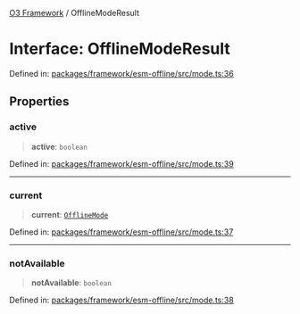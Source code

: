 [O3 Framework](../API.md) / OfflineModeResult

# Interface: OfflineModeResult

Defined in: [packages/framework/esm-offline/src/mode.ts:36](https://github.com/habeshabro/openmrs-esm-core/blob/main/packages/framework/esm-offline/src/mode.ts#L36)

## Properties

### active

> **active**: `boolean`

Defined in: [packages/framework/esm-offline/src/mode.ts:39](https://github.com/habeshabro/openmrs-esm-core/blob/main/packages/framework/esm-offline/src/mode.ts#L39)

***

### current

> **current**: [`OfflineMode`](../type-aliases/OfflineMode.md)

Defined in: [packages/framework/esm-offline/src/mode.ts:37](https://github.com/habeshabro/openmrs-esm-core/blob/main/packages/framework/esm-offline/src/mode.ts#L37)

***

### notAvailable

> **notAvailable**: `boolean`

Defined in: [packages/framework/esm-offline/src/mode.ts:38](https://github.com/habeshabro/openmrs-esm-core/blob/main/packages/framework/esm-offline/src/mode.ts#L38)
